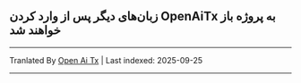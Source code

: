 ## زبان‌های دیگر پس از وارد کردن OpenAiTx به پروژه باز خواهند شد

---

Tranlated By [Open Ai Tx](https://github.com/OpenAiTx/OpenAiTx) | Last indexed: 2025-09-25

---